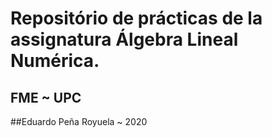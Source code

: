 # Repositório de prácticas de la assignatura Álgebra Lineal Numérica.

## FME ~ UPC

##Eduardo Peña Royuela ~ 2020
